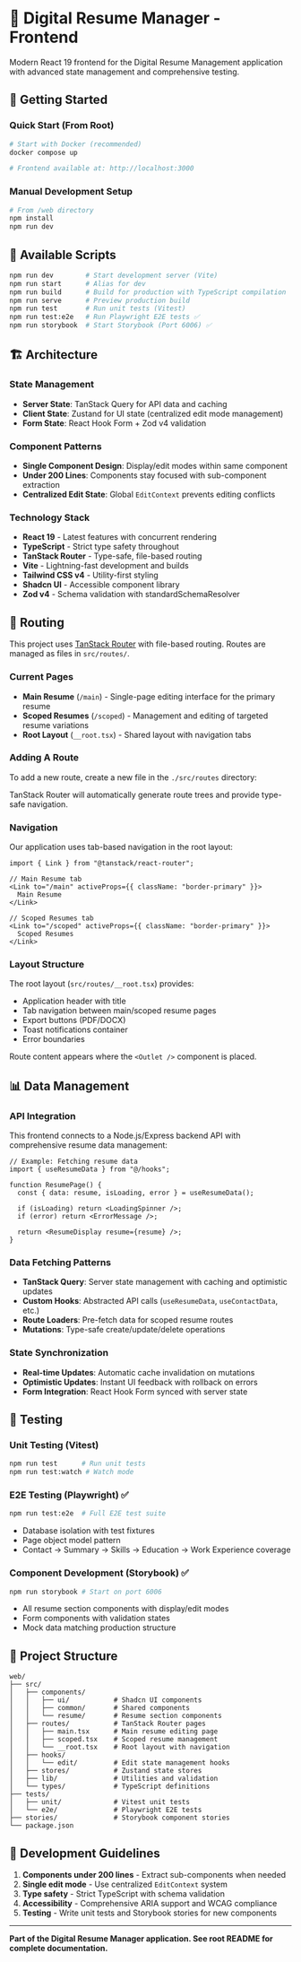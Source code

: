 # 📄 Digital Resume Manager - Frontend

Modern React 19 frontend for the Digital Resume Management application with advanced state management and comprehensive testing.

## 🚀 Getting Started

### Quick Start (From Root)
```bash
# Start with Docker (recommended)
docker compose up

# Frontend available at: http://localhost:3000
```

### Manual Development Setup
```bash
# From /web directory
npm install
npm run dev
```

## 🔧 Available Scripts

```bash
npm run dev        # Start development server (Vite)
npm run start      # Alias for dev
npm run build      # Build for production with TypeScript compilation
npm run serve      # Preview production build
npm run test       # Run unit tests (Vitest)
npm run test:e2e   # Run Playwright E2E tests ✅
npm run storybook  # Start Storybook (Port 6006) ✅
```

## 🏗️ Architecture

### State Management
- **Server State**: TanStack Query for API data and caching
- **Client State**: Zustand for UI state (centralized edit mode management)
- **Form State**: React Hook Form + Zod v4 validation

### Component Patterns
- **Single Component Design**: Display/edit modes within same component
- **Under 200 Lines**: Components stay focused with sub-component extraction
- **Centralized Edit State**: Global `EditContext` prevents editing conflicts

### Technology Stack
- **React 19** - Latest features with concurrent rendering
- **TypeScript** - Strict type safety throughout
- **TanStack Router** - Type-safe, file-based routing
- **Vite** - Lightning-fast development and builds
- **Tailwind CSS v4** - Utility-first styling
- **Shadcn UI** - Accessible component library
- **Zod v4** - Schema validation with standardSchemaResolver

## 🧭 Routing

This project uses [TanStack Router](https://tanstack.com/router) with file-based routing. Routes are managed as files in `src/routes/`.

### Current Pages
- **Main Resume** (`/main`) - Single-page editing interface for the primary resume
- **Scoped Resumes** (`/scoped`) - Management and editing of targeted resume variations
- **Root Layout** (`__root.tsx`) - Shared layout with navigation tabs

### Adding A Route

To add a new route, create a new file in the `./src/routes` directory:

TanStack Router will automatically generate route trees and provide type-safe navigation.

### Navigation

Our application uses tab-based navigation in the root layout:

```tsx
import { Link } from "@tanstack/react-router";

// Main Resume tab
<Link to="/main" activeProps={{ className: "border-primary" }}>
  Main Resume
</Link>

// Scoped Resumes tab
<Link to="/scoped" activeProps={{ className: "border-primary" }}>
  Scoped Resumes
</Link>
```

### Layout Structure

The root layout (`src/routes/__root.tsx`) provides:
- Application header with title
- Tab navigation between main/scoped resume pages
- Export buttons (PDF/DOCX)
- Toast notifications container
- Error boundaries

Route content appears where the `<Outlet />` component is placed.


## 📊 Data Management

### API Integration
This frontend connects to a Node.js/Express backend API with comprehensive resume data management:

```tsx
// Example: Fetching resume data
import { useResumeData } from "@/hooks";

function ResumePage() {
  const { data: resume, isLoading, error } = useResumeData();

  if (isLoading) return <LoadingSpinner />;
  if (error) return <ErrorMessage />;

  return <ResumeDisplay resume={resume} />;
}
```

### Data Fetching Patterns
- **TanStack Query**: Server state management with caching and optimistic updates
- **Custom Hooks**: Abstracted API calls (`useResumeData`, `useContactData`, etc.)
- **Route Loaders**: Pre-fetch data for scoped resume routes
- **Mutations**: Type-safe create/update/delete operations

### State Synchronization
- **Real-time Updates**: Automatic cache invalidation on mutations
- **Optimistic Updates**: Instant UI feedback with rollback on errors
- **Form Integration**: React Hook Form synced with server state

## 🧪 Testing

### Unit Testing (Vitest)
```bash
npm run test      # Run unit tests
npm run test:watch # Watch mode
```

### E2E Testing (Playwright) ✅
```bash
npm run test:e2e  # Full E2E test suite
```
- Database isolation with test fixtures
- Page object model pattern
- Contact → Summary → Skills → Education → Work Experience coverage

### Component Development (Storybook) ✅
```bash
npm run storybook # Start on port 6006
```
- All resume section components with display/edit modes
- Form components with validation states
- Mock data matching production structure

## 📁 Project Structure

```
web/
├── src/
│   ├── components/
│   │   ├── ui/           # Shadcn UI components
│   │   ├── common/       # Shared components
│   │   └── resume/       # Resume section components
│   ├── routes/           # TanStack Router pages
│   │   ├── main.tsx      # Main resume editing page
│   │   ├── scoped.tsx    # Scoped resume management
│   │   └── __root.tsx    # Root layout with navigation
│   ├── hooks/
│   │   └── edit/         # Edit state management hooks
│   ├── stores/           # Zustand state stores
│   ├── lib/              # Utilities and validation
│   └── types/            # TypeScript definitions
├── tests/
│   ├── unit/             # Vitest unit tests
│   └── e2e/              # Playwright E2E tests
├── stories/              # Storybook component stories
└── package.json
```

## 🔧 Development Guidelines

1. **Components under 200 lines** - Extract sub-components when needed
2. **Single edit mode** - Use centralized `EditContext` system
3. **Type safety** - Strict TypeScript with schema validation
4. **Accessibility** - Comprehensive ARIA support and WCAG compliance
5. **Testing** - Write unit tests and Storybook stories for new components

---

**Part of the Digital Resume Manager application. See root README for complete documentation.**

